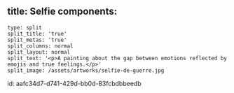 title: Selfie
components:
  -
    type: split
    split_title: 'true'
    split_metas: 'true'
    split_columns: normal
    split_layout: normal
    split_text: '<p>A painting about the gap between emotions reflected by emojis and true feelings.</p>'
    split_image: /assets/artworks/selfie-de-guerre.jpg
id: aafc34d7-d741-429d-bb0d-83fcbdbbeedb

